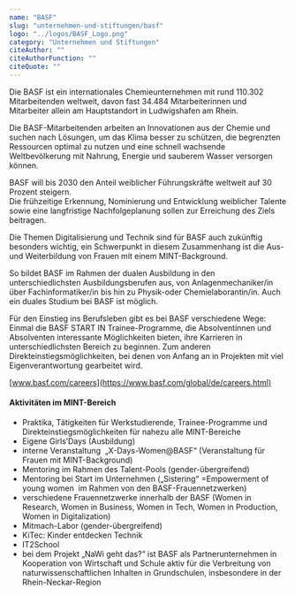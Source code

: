 ```yaml
---
name: "BASF"
slug: "unternehmen-und-stiftungen/basf"
logo: "../logos/BASF_Logo.png"
category: "Unternehmen und Stiftungen"
citeAuthor: ""
citeAuthorFunction: ""
citeQuote: ""
---
```


Die BASF ist ein internationales Chemieunternehmen mit rund 110.302 Mitarbeitenden weltweit, davon fast 34.484 Mitarbeiterinnen und Mitarbeiter allein am Hauptstandort in Ludwigshafen am Rhein.

Die BASF-Mitarbeitenden arbeiten an Innovationen aus der Chemie und suchen nach Lösungen, um das Klima besser zu schützen, die begrenzten Ressourcen optimal zu nutzen und eine schnell wachsende Weltbevölkerung mit Nahrung, Energie und sauberem Wasser versorgen können.

BASF will bis 2030 den Anteil weiblicher Führungskräfte weltweit auf 30 Prozent steigern.  
Die frühzeitige Erkennung, Nominierung und Entwicklung weiblicher Talente sowie eine langfristige Nachfolgeplanung sollen zur Erreichung des Ziels beitragen.

Die Themen Digitalisierung und Technik sind für BASF auch zukünftig besonders wichtig, ein Schwerpunkt in diesem Zusammenhang ist die Aus- und Weiterbildung von Frauen mit einem MINT-Background.

So bildet BASF im Rahmen der dualen Ausbildung in den unterschiedlichsten Ausbildungsberufen aus, von Anlagenmechaniker/in über Fachinformatiker/in bis hin zu Physik-oder Chemielaborantin/in. Auch ein duales Studium bei BASF ist möglich.

Für den Einstieg ins Berufsleben gibt es bei BASF verschiedene Wege: Einmal die BASF START IN Trainee-Programme, die Absolventinnen und Absolventen interessante Möglichkeiten bieten, ihre Karrieren in unterschiedlichsten Bereich zu beginnen. Zum anderen Direkteinstiegsmöglichkeiten, bei denen von Anfang an in Projekten mit viel Eigenverantwortung gearbeitet wird.

[www.basf.com/careers](https://www.basf.com/global/de/careers.html)

#### Aktivitäten im MINT-Bereich

- Praktika, Tätigkeiten für Werkstudierende, Trainee-Programme und Direkteinstiegsmöglichkeiten für nahezu alle MINT-Bereiche
- Eigene Girls’Days (Ausbildung)
- interne Veranstaltung  „X-Days-Women@BASF“ (Veranstaltung für Frauen mit MINT-Background)
- Mentoring im Rahmen des Talent-Pools (gender-übergreifend)
- Mentoring bei Start im Unternehmen („Sistering“ =Empowerment of young women  im Rahmen von den BASF-Frauennetzwerken)
- verschiedene Frauennetzwerke innerhalb der BASF (Women in Research, Women in Business, Women in Tech, Women in Production, Women in Digitalization)
- Mitmach-Labor (gender-übergreifend)
- KiTec: Kinder entdecken Technik
- IT2School
- bei dem Projekt „NaWi geht das?“ ist BASF als Partnerunternehmen in Kooperation von Wirtschaft und Schule aktiv für die Verbreitung von naturwissenschaftlichen Inhalten in Grundschulen, insbesondere in der Rhein-Neckar-Region
